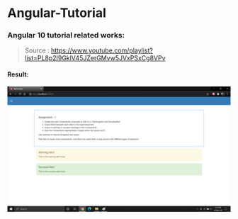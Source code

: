 # Angular-Tutorial
### Angular 10 tutorial related works:
> Source : https://www.youtube.com/playlist?list=PL8p2I9GklV45JZerGMvw5JVxPSxCg8VPv

#### Result:
<img src="./output/Assignment_1_Haripriya.png">